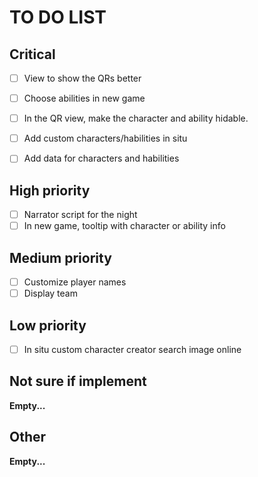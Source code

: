 # TO DO LIST

## Critical
- [ ] View to show the QRs better
- [ ] Choose abilities in new game
- [ ] In the QR view, make the character and ability hidable.
- [ ] Add custom characters/habilities in situ
- [ ] Add data for characters and habilities


## High priority
- [ ] Narrator script for the night
- [ ] In new game, tooltip with character or ability info

## Medium priority
- [ ] Customize player names
- [ ] Display team

## Low priority
- [ ] In situ custom character creator search image online

## Not sure if implement
__Empty...__

## Other
__Empty...__
